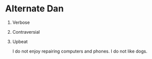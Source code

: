 # Alternate Dan

1. Verbose
2. Contraversial
3. Upbeat

    I do not enjoy repairing computers and phones. I do not like dogs.